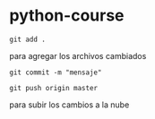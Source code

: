 # python-course
```
git add .
```
para agregar los archivos cambiados
```
git commit -m "mensaje" 
```
```
git push origin master 
```
para subir los cambios a la nube
